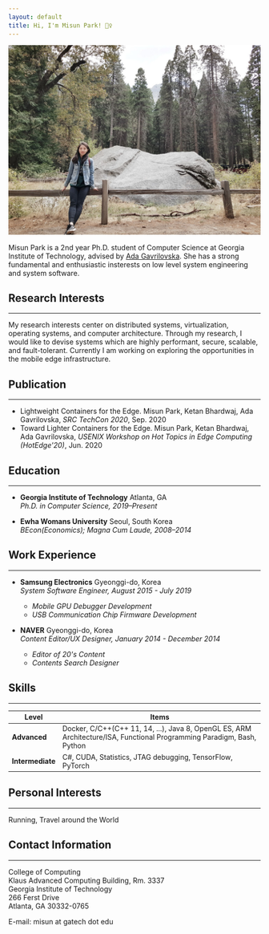```yaml
---
layout: default
title: Hi, I'm Misun Park! 🙋‍♀️
---
```


<!-- ---
layout: home
title: Home
---  -->

![a pic of mine](assets/img/mee.jpeg)

Misun Park is a 2nd year Ph.D. student of Computer Science at Georgia Institute of Technology, advised by [Ada Gavrilovska](https://www.cc.gatech.edu/home/ada/). She has a strong fundamental and enthusiastic insterests on low level system engineering and system software.



## Research Interests
---
My research interests center on distributed systems, virtualization, operating systems, and computer architecture. Through my research, I would like to devise systems which are highly performant, secure, scalable, and fault-tolerant. Currently I am working on exploring the opportunities in the mobile edge infrastructure.



## Publication
---
- Lightweight Containers for the Edge. Misun Park, Ketan Bhardwaj, Ada Gavrilovska, *SRC TechCon 2020*, Sep. 2020
- Toward Lighter Containers for the Edge. Misun Park, Ketan Bhardwaj, Ada Gavrilovska, *USENIX Workshop on Hot Topics in Edge Computing (HotEdge'20)*, Jun. 2020



## Education
---
- **Georgia Institute of Technology** Atlanta, GA  
*Ph.D. in Computer Science, 2019–Present*

- **Ewha Womans University** Seoul, South Korea  
*BEcon(Economics); Magna Cum Laude, 2008–2014*



## Work Experience
---
- **Samsung Electronics**  Gyeonggi-do, Korea  
*System Software Engineer, August 2015 - July 2019*
  - *Mobile GPU Debugger Development*
  - *USB Communication Chip Firmware Development*

- **NAVER**  Gyeonggi-do, Korea  
*Content Editor/UX Designer, January 2014 - December 2014*
  - *Editor of 20's Content*
  - *Contents Search Designer*

## Skills
---

Level|Items
-----|-----
**Advanced**|Docker, C/C++(C++ 11, 14, ...), Java 8, OpenGL ES, ARM Architecture/ISA, Functional Programming Paradigm, Bash, Python
**Intermediate**|C#, CUDA, Statistics, JTAG debugging, TensorFlow, PyTorch

## Personal Interests
---
Running, Travel around the World

## Contact Information
---
College of Computing  
Klaus Advanced Computing Building, Rm. 3337  
Georgia Institute of Technology  
266 Ferst Drive  
Atlanta, GA 30332-0765  

E-mail: misun at gatech dot edu
